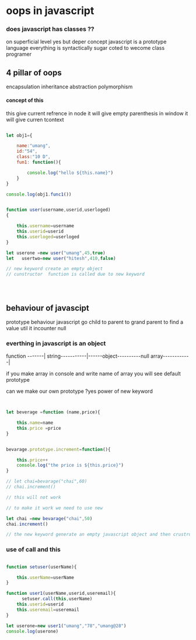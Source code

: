 # oops in javascript 

### does javascript has classes ??
on superficial level yes 
but deper concept javascript is a prototype language 
everything is syntactically sugar coted 
to wecome class programer 

## 4 pillar of oops 
encapsulation
inheritance 
abstraction
polymorphism


#### concept of this
this give current refrence 
in node it will give empty parenthesis 
in window it will give curren tcontext 

```javascript

let obj1={

    name:"umang",
    id:"54",
    class:"10 D",
    fun1: function(){

        console.log("hello ${this.name}")
    }
}

console.log(obj1.func1())


function user(username,userid,userloged)
{

    this.username=username
    this.userid=userid
    this.userloged=userloged
}

let userone =new user("umang",45,true)
let   usertwo=new user("hitesh",410,false)

// new keyword create an empty object
// cunstructor  function is called due to new keyword





```

## behaviour of javascipt 
prototype behaviour 
javascript go child to parent to  grand parent to find a value util it incounter null

### everthing in javascript is an object

 function -------|
string-----------|------object----------null
 array------------|



if you make array in console and write name of array you will see default prototype 

can we make our own prototype ?yes
power of new keyword

```javascript


let beverage =function (name,price){

    this.name=name
    this.price =price 
}


bevarage.prototype.increment=function(){

    this.price++
    console.log("the price is ${this.price}")
}

// let chai=bevarage("chai",60)
// chai.increment()

// this will not work 

// to make it work we need to use new

let chai =new bevarage("chai",50)
chai.increment()

// the new keyword generate an empty javascript object and then crustructor is called that link the prototye
```
### use of call and this 


```javascript 

function setuser(userName){

    this.userName=userName 
}

function user1(userName,userid,useremail){
      setuser.call(this,userName)
    this.userid=userid
    this.useremail=useremail
}

let userone=new user1("umang","78","umang@28")
console.log(userone)
```